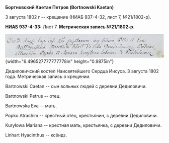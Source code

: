 **Бортновский Каетан Петров (Bortnowski Kaetan)**

3 августа 1802 г -- крещение (НИАБ 937-4-32, лист 7, №21/1802-р).

**НИАБ 937-4-33:** Лист 7. **Метрическая запись №21/1802-р.**

![](./media/188e5745e720e6af8b1f1b28414c4beb44979afa.png){width="6.496527777777778in"
height="0.9875in"}

Дедиловичский костел Наисвятейшего Сердца Иисуса. 3 августа 1802 года.
Метрическая запись о крещении.

Bartnowski Caetan -- сын вольных людей с деревни Дедиловичи.

Bartnowski Petrus -- отец.

Bartnowska Eva -- мать.

Popko Atrachim -- крестный отец, крестьянин, с деревни Дедиловичи.

Kuryłowa Mariana -- крестная мать, крестьянка, с деревни Дедиловичи.

Linhart Hyacinthus -- ксёндз.
